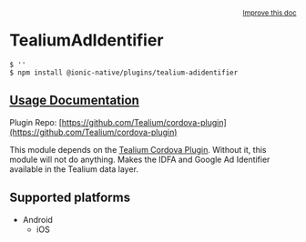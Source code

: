 <a style="float:right;font-size:12px;" href="http://github.com/danielsogl/awesome-cordova-plugins/edit/master/src/@awesome-cordova-plugins/plugins/tealium-adidentifier/index.ts#L1">
  Improve this doc
</a>

# TealiumAdIdentifier

```
$ ''
$ npm install @ionic-native/plugins/tealium-adidentifier
```

## [Usage Documentation](https://ionicframework.com/docs/native/tealium-adidentifier/)

Plugin Repo: [https://github.com/Tealium/cordova-plugin](https://github.com/Tealium/cordova-plugin)

This module depends on the [Tealium Cordova Plugin](https://github.com/tealium/cordova-plugin). Without it, this module will not do anything.
Makes the IDFA and Google Ad Identifier available in the Tealium data layer.

## Supported platforms

- Android
  - iOS
  


